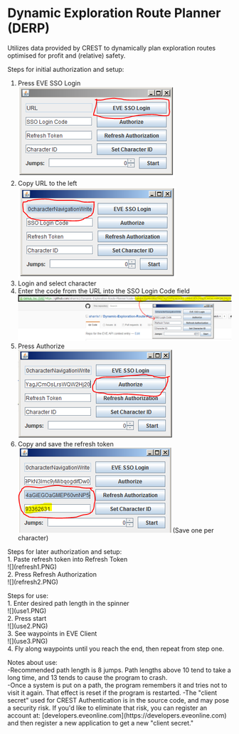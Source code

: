 # Dynamic Exploration Route Planner (DERP)

Utilizes data provided by CREST to dynamically plan exploration routes optimised for profit and (relative) safety.

Steps for initial authorization and setup:<br>
1. Press EVE SSO Login<br>![](step1.PNG)<br>
2. Copy URL to the left<br>![](step2.PNG)<br>
3. Login and select character<br>
4. Enter the code from the URL into the SSO Login Code field<br>![](step4.PNG)<br>
5. Press Authorize<br>![](step5.PNG)<br>
6. Copy and save the refresh token<br>![](step6.PNG) (Save one per character)<br>
<p>
Steps for later authorization and setup:<br>
1. Paste refresh token into Refresh Token<br>![](refresh1.PNG)<br>
2. Press Refresh Authorization<br>![](refresh2.PNG)<br>
<p>
Steps for use:<br>
1. Enter desired path length in the spinner<br>![](use1.PNG)<br>
2. Press start<br>![](use2.PNG)<br>
3. See waypoints in EVE Client<br>![](use3.PNG)<br>
4. Fly along waypoints until you reach the end, then repeat from step one.<br>
<p>
Notes about use:<br>
-Recommended path length is 8 jumps.  Path lengths above 10 tend to take a long time, and 13 tends to cause the program to crash.<br>
-Once a system is put on a path, the program remembers it and tries not to visit it again.  That effect is reset if the program is restarted.
-The "client secret" used for CREST Authentication is in the source code, and may pose a security risk.  If you'd like to eliminate that risk, you can register an account at: [developers.eveonline.com](https://developers.eveonline.com) and then register a new application to get a new "client secret."
